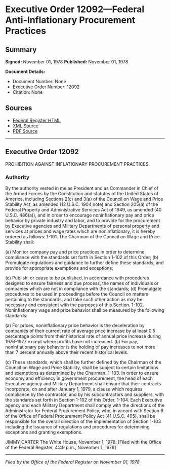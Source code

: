 # Executive Order 12092—Federal Anti-Inflationary Procurement Practices

## Summary

**Signed:** November 01, 1978
**Published:** November 01, 1978

**Document Details:**
- Document Number: None
- Executive Order Number: 12092
- Citation: None

## Sources
- [Federal Register HTML](https://www.presidency.ucsb.edu/documents/executive-order-12092-federal-anti-inflationary-procurement-practices)
- [XML Source](None)
- [PDF Source](None)

---

## Executive Order 12092

PROHIBITION AGAINST INFLATIONARY PROCUREMENT PRACTICES
### Authority

By the authority vested in me as President and as Commander in Chief of the Armed Forces by the Constitution and statutes of the United States of America, including Sections 2(c) and 3(a) of the Council on Wage and Price Stability Act, as amended (12 U.S.C. 1904 note) and Section 205(a) of the Federal Property and Administrative Services Act of 1949, as amended (40 U.S.C. 486(a)), and in order to encourage noninflationary pay and price behavior by private industry and labor, and to provide for the procurement by Executive agencies and Military Departments of personal property and services at prices and wage rates which are noninflationary, it is hereby ordered as follows:
1-101. The Chairman of the Council on Wage and Price Stability shall:

(a) Monitor company pay and price practices in order to determine compliance with the standards set forth in Section 1-102 of this Order;
(b) Promulgate regulations and guidance to further define these standards, and provide for appropriate exemptions and exceptions;

(c) Publish, or cause to be published, in accordance with procedures designed to ensure fairness and due process, the names of individuals or companies which are not in compliance with the standards;
(d) Promulgate procedures to be used in proceedings before the Council on matters pertaining to the standards, and take such other action as may be necessary and consistent with the purposes of this Section.
1-102. Noninflationary wage and price behavior shall be measured by the following standards:

(a) For prices, noninflationary price behavior is the deceleration by companies of their current rate of average price increase by at least 0.5 percentage points from their historical rate of annual price increase during 1976-1977 except where profits have not increased.
(b) For pay, noninflationary pay behavior is the holding of pay increases to not more than 7 percent annually above their recent historical levels.

(c) These standards, which shall be further defined by the Chairman of the Council on Wage and Price Stability, shall be subject to certain limitations and exemptions as determined by the Chairman.
1-103. In order to ensure economy and efficiency in government procurement, the head of each Executive agency and Military Department shall ensure that their contracts incorporate, on and after January 1, 1979, a clause which requires compliance by the contractor, and by his subcontractors and suppliers, with the standards set forth in Section 1-102 of this Order.
1-104. Each Executive agency and each Military Department shall comply with the directions of the Administrator for Federal Procurement Policy, who, in accord with Section 6 of the Office of Federal Procurement Policy Act (41 U.S.C. 405), shall be responsible for the overall direction of the implementation of Section 1-103 including the issuance of regulations and procedures for determining exceptions and granting exemptions.

JIMMY CARTER
The White House,
November 1, 1978.
[Filed with the Office of the Federal Register, 4:49 p.m., November 1, 1978]

---

*Filed by the Office of the Federal Register on November 01, 1978*
